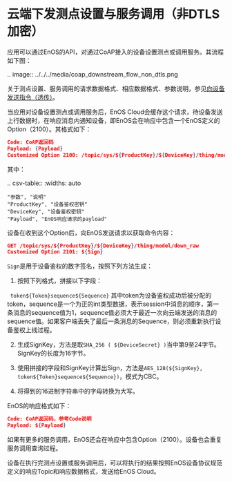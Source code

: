 # 云端下发测点设置与服务调用（非DTLS加密）

应用可以通过EnOS的API，对通过CoAP接入的设备设置测点或调用服务。其流程如下图：

.. image:: ../../../media/coap_downstream_flow_non_dtls.png 

关于测点设置、服务调用的请求数据格式、相应数据格式、参数说明，参见[向设备发送指令（透传）](../../mqtt/downstream/invoke_services_pass)。

当应用对设备设置测点或调用服务后，EnOS Cloud会缓存这个请求，待设备发送上行数据时，在响应消息内通知设备，即EnOS会在响应中包含一个EnOS定义的Option（2100）。其格式如下：

```json
Code: CoAP返回码
Payload: {Payload}
Customized Option 2100: /topic/sys/${ProductKey}/${DeviceKey}/thing/model/down_raw
``` 
其中：

.. csv-table::
    :widths: auto

    "参数", "说明"
    "ProductKey", "设备鉴权密钥"
    "DeviceKey", "设备鉴权密钥"
    "Payload", "EnOS响应请求的payload"

设备在收到这个Option后，向EnOS发送请求以获取命令内容：
```json
GET /topic/sys/${ProductKey}/${DeviceKey}/thing/model/down_raw
Customized Option 2101: ${Sign}
```

`Sign`是用于设备鉴权的数字签名，按照下列方法生成：

1. 按照下列格式，拼接以下字段：

 ` token${Token}sequence${Sequence}`
 其中token为设备鉴权成功后被分配的token，sequence是一个为正的int类型数据，表示session中消息的顺序，第一条消息的sequence值为1，sequence值必须大于最近一次向云端发送的消息的sequence值。如果客户端丢失了最后一条消息的Sequence，则必须重新执行设备鉴权上线过程。<!--丢失最后一条消息的sequence，是指期待的sequence与ACK里包含的sequence不符吗？-->

2. 生成SignKey，方法是取`SHA_256 ( ${DeviceSecret} )`当中第9至24字节。SignKey的长度为16字节。

3. 使用拼接的字段和SignKey计算出Sign，方法是`AES_128(${SignKey}, token${Token}sequence${Sequence})`，模式为CBC。

4. 将得到的16进制字符串中的字母转换为大写。

EnOS的响应格式如下：

```json
Code: CoAP返回码，参考Code说明
Payload: ${Payload}
```

如果有更多的服务调用，EnOS还会在响应中包含Option（2100）。设备也会重复服务调用查询过程。

设备在执行完测点设置或服务调用后，可以将执行的结果按照EnOS设备协议规范定义的响应Topic和响应数据格式，发送给EnOS Cloud。